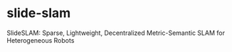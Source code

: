 # slide-slam
SlideSLAM: Sparse, Lightweight, Decentralized Metric-Semantic SLAM for Heterogeneous Robots
